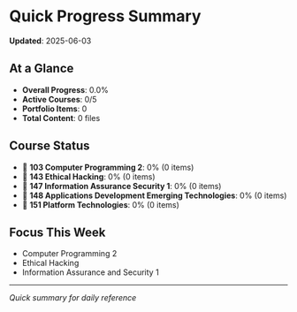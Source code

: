 # Quick Progress Summary

**Updated**: 2025-06-03

## At a Glance
- **Overall Progress**: 0.0%
- **Active Courses**: 0/5
- **Portfolio Items**: 0
- **Total Content**: 0 files

## Course Status
- 🔴 **103 Computer Programming 2**: 0% (0 items)
- 🔴 **143 Ethical Hacking**: 0% (0 items)
- 🔴 **147 Information Assurance Security 1**: 0% (0 items)
- 🔴 **148 Applications Development Emerging Technologies**: 0% (0 items)
- 🔴 **151 Platform Technologies**: 0% (0 items)


## Focus This Week
- Computer Programming 2
- Ethical Hacking
- Information Assurance and Security 1

---
*Quick summary for daily reference*
